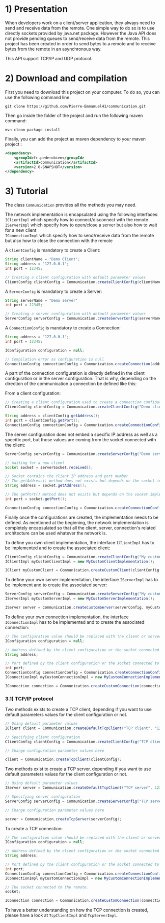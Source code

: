 # 1) Presentation

When developers work on a client/server application, they always need to send and receive data from the remote. One simple way to do so is to use directly sockets provided by java.net package. However the Java API does not provide pending queues to send/receive data from the remote. This project has been created in order to send bytes to a remote and to receive bytes from the remote in an asynchronous way.

This API support TCP/IP and UDP protocol.

# 2) Download and compilation

First you need to download this project on your computer. To do so, you can use the following command line:

```git
git clone https://github.com/Pierre-Emmanuel41/communication.git
```

Then go inside the folder of the project and run the following maven command:

```maven
mvn clean package install
```

Finally, you can add the project as maven dependency to your maven project :

```xml
<dependency>
	<groupId>fr.pederobien</groupId>
	<artifactId>communication</artifactId>
	<version>2.0-SNAPSHOT</version>
</dependency>
```

# 3) Tutorial

The class <code>Communication</code> provides all the methods you may need.

The network implementation is encapsulated using the following interfaces:<br>
<code>IClientImpl</code> which specify how to connect/disconnect with the remote<br>
<code>IServerImpl</code> which specify how to open/close a server but also how to wait for a new client<br>
<code>IConnectionImpl</code> which specify how to send/receive data from the remote but also how to close the connection with the remote<br>

A <code>ClientConfig</code> is mandatory to create a Client:

```java
String clientName = "Demo Client";
String address = "127.0.0.1";
int port = 12345;

// Creating a client configuration with default parameter values
ClientConfig clientConfig = Communication.createClientConfig(clientName, address, port);
```

A <code>ServerConfig</code> is mandatory to create a Server:

```java
String serverName = "Demo server"
int port = 12345;

// Creating a server configuration with default parameter values
ServerConfig serverConfig = Communication.createServerConfig(serverName, port);
```

A <code>ConnectionConfig</code> is mandatory to create a Connection:

```java
String address = "127.0.0.1";
int port = 12345;

IConfiguration configuration = null;

// Compilation error as configuration is null
ConnectionConfig connectionConfig = Communication.createConnection(address, port, configuration);
```

A part of the connection configuration is directly defined in the client configuration or in the server configuration. That is why, depending on the direction of the communication a connection be defined like this:<br>

From a client configuration:

```java
// Creating a client configuration used to create a connection configuration
ClientConfig clientConfig = Communication.createClientConfig("Demo client", "127.0.0.1", 12345);

String address = clientConfig.getAddress();
int port = clientConfig.getPort();
ConnectionConfig connectionConfig = Communication.createConnectionConfig(address, port, clientConfig);
```

The server configuration does not embed a specific IP address as well as a specific port, but those values are coming from the socket connected with the client:

```java
ServerConfig serverConfig = Communication.createServerConfig("Demo server", 12345);

// Waiting for a new client
Socket socket = serverSocket.received();

// Socket contains the client IP address and port number
// The getAddress() method does not exists but depends on the socket implementation
String address = socket.getAddress();

// The getPort() method does not exists but depends on the socket implementation
int port = socket.getPort();

ConnectionConfig connectionConfig = Communication.createConnectionConfig(address, port, serverConfig);
```

Finally once the configurations are created, the implementation needs to be defined. As mentioned at the beginning, the network implementation is completely encapsulated so that all the client, server, connection's related architecture can be used whatever the network is.

To define you own client implementation, the interface <code>IClientImpl</code> has to be implemented and to create the associated client:

```java
ClientConfig clientConfig = Communication.createClientConfig("My custom client", "127.0.0.1", 12345);
IClientImpl myCustomClientImpl = new MyCustomClientImplementation();

IClient myCustomClient = Communication.createCustomClient(clientConfig, myCustomClientImpl);
```

To define your own server implementation, the interface <code>IServerImpl</code> has to be implement and to create the associated server:

```java
ServerConfig serverConfig = Communication.createServerConfig("My custom server", "127.0.0.1", 12345);
IServerImpl myCustomServerImpl = new MyCustomServerImplementation();

IServer server = Communication.createCustomServer(serverConfig, myCustomServerImpl);
```

To define your own connection implementation, the interface <code>IConnectionImpl</code> has to be implemented and to create the associated connection:

```java
// The configuration value should be replaced with the client or server configuration
IConfiguration configuration = null;

// Address defined by the client configuration or the socket connected to the client
String address;

// Port defined by the client configuration or the socket connected to the client
int port;
ConnectionConfig connectionConfig = Communication.createConnectionConfig(address, port, configuration);
IConnectionImpl myCustomConnectionImpl = new MyCustomConnectionImplementation();

IConnection connection = Communication.createCustomConnection(connectionConfig, myCustomConnectionImpl);
```

### 3.1) TCP/IP protocol

Two methods exists to create a TCP client, depending if you want to use default parameters values for the client configuration or not.

```java
// Using default parameter values
IClient client = Communication.createDefaultTcpClient("TCP client", "127.0.0.1", 12345);

// Specifying client configuration
ClientConfig clientConfig = Communication.createClientConfig("TCP client", "127.0.0.1", 12345");

// Change configuration parameter values here

client = Communication.createTcpClient(clientConfig);
```

Two methods exist to create a TCP server, depending if you want to use default parameters values for the client configuration or not.

```java
// Using default parameter values
IServer server = Communication.createDefaultTcpClient("TCP server", 12345);

// Specifying server configuration
ServerConfig serverConfig = Communication.createServerConfig("TCP server", 12345);

// Change configuration parameter values here

server = Communication.createTcpServer(serverConfig);
```

To create a TCP connection:

```java
// The configuration value should be replaced with the client or server configuration
IConfiguration configuration = null;

// Address defined by the client configuration or the socket connected to the client
String address;

// Port defined by the client configuration or the socket connected to the client
int port;
ConnectionConfig connectionConfig = Communication.createConnectionConfig("127.0.0.1", 12345, configuration);
IConnectionImpl myCustomConnectionImpl = new MyCustomConnectionImplementation();

// The socket connected to the remote.
socket;

IConnection connection = Communication.createCustomConnection(connectionConfig, new ConnectionImpl(socket));
```

To have a better understanding on how the TCP connection is created, please have a look at <code>TcpClientImpl</code> and <code>TcpServerImpl</code>.